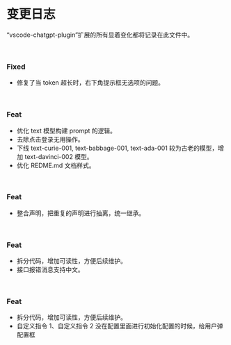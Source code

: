 # 变更日志

“vscode-chatgpt-plugin”扩展的所有显着变化都将记录在此文件中。

<br/>

### Fixed

- 修复了当 token 超长时，右下角提示框无选项的问题。

<br/>

### Feat

- 优化 text 模型构建 prompt 的逻辑。
- 去除点击登录无用操作。
- 下线 text-curie-001, text-babbage-001, text-ada-001 较为古老的模型，增加 text-davinci-002 模型。
- 优化 REDME.md 文档样式。

<br/>

### Feat

- 整合声明，把重复的声明进行抽离，统一继承。

<br/>

### Feat

- 拆分代码，增加可读性，方便后续维护。
- 接口报错消息支持中文。

<br/>

### Feat

- 拆分代码，增加可读性，方便后续维护。
- 自定义指令 1、自定义指令 2 没在配置里面进行初始化配置的时候，给用户弹配置框
